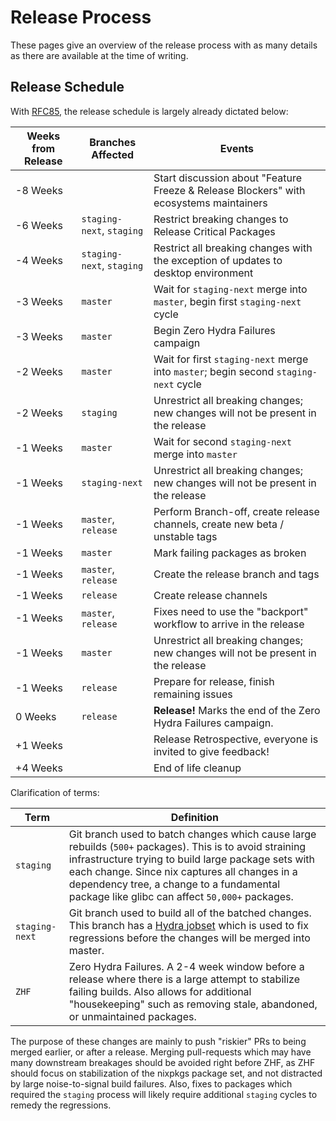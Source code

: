 # Release Process

These pages give an overview of the release process with as many details as there are available at the time of writing.

## Release Schedule

With [RFC85](https://github.com/NixOS/rfcs/blob/master/rfcs/0085-nixos-release-stablization.md), the release schedule is largely already dictated below:

| Weeks from Release | Branches Affected | Events |
| --- | --- | --- |
| -8 Weeks | | Start discussion about "Feature Freeze & Release Blockers" with ecosystems maintainers |
| -6 Weeks | `staging-next`, `staging` | Restrict breaking changes to Release Critical Packages |
| -4 Weeks | `staging-next`, `staging` | Restrict all breaking changes with the exception of updates to desktop environment |
| -3 Weeks | `master` | Wait for `staging-next` merge into `master`, begin first `staging-next` cycle |
| -3 Weeks | `master` | Begin Zero Hydra Failures campaign |
| -2 Weeks | `master` | Wait for first `staging-next` merge into `master`; begin second `staging-next` cycle |
| -2 Weeks | `staging` | Unrestrict all breaking changes; new changes will not be present in the release |
| -1 Weeks | `master` | Wait for second `staging-next` merge into `master` |
| -1 Weeks | `staging-next` | Unrestrict all breaking changes; new changes will not be present in the release |
| -1 Weeks | `master`, `release` | Perform Branch-off, create release channels, create new beta / unstable tags |
| -1 Weeks | `master` | Mark failing packages as broken |
| -1 Weeks | `master`, `release` | Create the release branch and tags |
| -1 Weeks | `release` | Create release channels |
| -1 Weeks | `master`, `release` | Fixes need to use the "backport" workflow to arrive in the release |
| -1 Weeks | `master` | Unrestrict all breaking changes; new changes will not be present in the release |
| -1 Weeks | `release` | Prepare for release, finish remaining issues |
| 0 Weeks | `release` | **Release!** Marks the end of the Zero Hydra Failures campaign. |
| +1 Weeks | | Release Retrospective, everyone is invited to give feedback! |
| +4 Weeks | | End of life cleanup |


Clarification of terms:

| Term | Definition |
| --- | --- |
| `staging` | Git branch used to batch changes which cause large rebuilds (`500+` packages). This is to avoid straining infrastructure trying to build large package sets with each change. Since nix captures all changes in a dependency tree, a change to a fundamental package like glibc can affect `50,000+` packages. |
| `staging-next` | Git branch used to build all of the batched changes. This branch has a [Hydra jobset](https://hydra.nixos.org/jobset/nixpkgs/staging-next) which is used to fix regressions before the changes will be merged into master. |
| `ZHF` | Zero Hydra Failures. A 2-4 week window before a release where there is a large attempt to stabilize failing builds. Also allows for additional "housekeeping" such as removing stale, abandoned, or unmaintained packages. |

The purpose of these changes are mainly to push "riskier" PRs to being merged earlier,
or after a release. Merging pull-requests which may have many downstream breakages should
be avoided right before ZHF, as ZHF should focus on stabilization of the nixpkgs package
set, and not distracted by large noise-to-signal build failures. Also, fixes to packages
which required the `staging` process will likely require additional `staging` cycles to
remedy the regressions.
